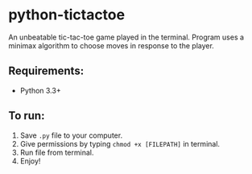 # python-tictactoe

An unbeatable tic-tac-toe game played in the terminal. Program uses a minimax algorithm to choose moves in response to the player.

## Requirements:
 - Python 3.3+

## To run:
1. Save `.py` file to your computer.
2. Give permissions by typing `chmod +x [FILEPATH]` in terminal.
3. Run file from terminal.
4. Enjoy!
